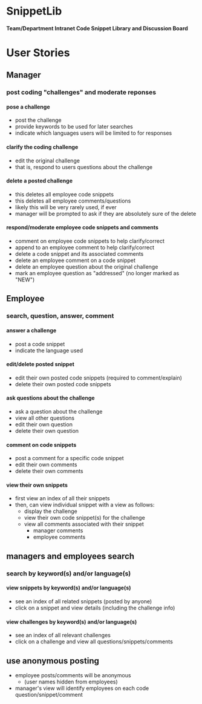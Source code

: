 
# SnippetLib

#### Team/Department Intranet Code Snippet Library and Discussion Board

# User Stories

## Manager 

### post coding "challenges" and moderate reponses

#### pose a challenge

+ post the challenge 
+ provide keywords to be used for later searches
+ indicate which languages users will be limited to for responses

#### clarify the coding challenge

+ edit the original challenge
+ that is, respond to users questions about the challenge

#### delete a posted challenge

+ this deletes all employee code snippets
+ this deletes all employee comments/questions
+ likely this will be very rarely used, if ever
+ manager will be prompted to ask if they are absolutely sure of the delete

#### respond/moderate employee code snippets and comments

+ comment on employee code snippets to help clarify/correct
+ append to an employee comment to help clarify/correct
+ delete a code snippet and its associated comments
+ delete an employee comment on a code snippet
+ delete an employee question about the original challenge
+ mark an employee question as "addressed" (no longer marked as "NEW")


## Employee

### search, question, answer, comment

#### answer a challenge

+ post a code snippet
+ indicate the language used

#### edit/delete posted snippet

+ edit their own posted code snippets (required to comment/explain)
+ delete their own posted code snippets

#### ask questions about the challenge

+ ask a question about the challenge 
+ view all other questions
+ edit their own question 
+ delete their own question

#### comment on code snippets

+ post a comment for a specific code snippet
+ edit their own comments
+ delete their own comments

#### view their own snippets


+ first view an index of all their snippets
+ then, can view individual snippet with a view as follows:
  + display the challenge
  + view their own code snippet(s) for the challenge
  + view all comments associated with their snippet
    + manager comments
    + employee comments
    
## managers and employees search

### search by keyword(s) and/or language(s)

#### view snippets by keyword(s) and/or language(s)

+ see an index of all related snippets (posted by anyone)
+ click on a snippet and view details (including the challenge info) 

#### view challenges by keyword(s) and/or language(s)

+ see an index of all relevant challenges 
+ click on a challenge and view all questions/snippets/comments

## use anonymous posting

+ employee posts/comments will be anonymous 
  + (user names hidden from employees)
+ manager's view will identify employees on each code question/snippet/comment

